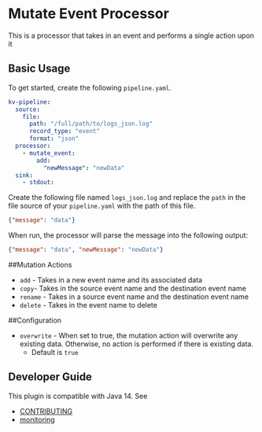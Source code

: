 # Mutate Event Processor
This is a processor that takes in an event and performs a single action upon it 

## Basic Usage
To get started, create the following `pipeline.yaml`.
```yaml
kv-pipeline:
  source:
    file:
      path: "/full/path/to/logs_json.log"
      record_type: "event"
      format: "json"
  processor:
    - mutate_event:
        add:
          "newMessage": "newData"
  sink:
    - stdout:
```

Create the following file named `logs_json.log` and replace the `path` in the file source of your `pipeline.yaml` with the path of this file.

```json
{"message": "data"}
```

When run, the processor will parse the message into the following output:

```json
{"message": "data", "newMessage": "newData"}
```

##Mutation Actions
* `add` - Takes in a new event name and its associated data
* `copy`- Takes in the source event name and the destination event name
* `rename` - Takes in a source event name and the destination event name
* `delete` - Takes in the event name to delete

##Configuration
* `overwrite` - When set to true, the mutation action will overwrite any existing data. Otherwise, no action is performed if there is existing data.
  * Default is `true`

## Developer Guide
This plugin is compatible with Java 14. See
- [CONTRIBUTING](https://github.com/opensearch-project/data-prepper/blob/main/CONTRIBUTING.md)
- [monitoring](https://github.com/opensearch-project/data-prepper/blob/main/docs/readme/monitoring.md)
